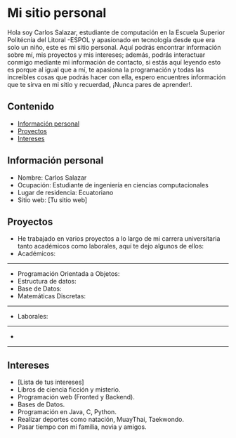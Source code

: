 # Mi sitio personal
Hola soy Carlos Salazar, estudiante de computación en la Escuela Superior Politécnia del Litoral -ESPOL y apasionado en tecnología desde que era solo un niño, este es mi sitio personal. Aquí podrás encontrar información sobre mí, mis proyectos y mis intereses; además, podrás interactuar conmigo mediante mi información de contacto, si estás aquí leyendo esto es porque al igual que a mí, te apasiona la programación y todas las increibles cosas que podrás hacer con ella, espero encuentres información que te sirva en mi sitio y recuerdad, ¡Nunca pares de aprender!. 
## Contenido
* [Información personal](#información-personal)
* [Proyectos](#proyectos)
* [Intereses](#intereses)
## Información personal
* Nombre: Carlos Salazar
* Ocupación: Estudiante de ingeniería en ciencias computacionales
* Lugar de residencia: Ecuatoriano
* Sitio web: [Tu sitio web]
## Proyectos
* He trabajado en varios proyectos a lo largo de mi carrera universitaria tanto académicos como laborales, aquí te dejo algunos de ellos:
* Académicos:
---
* Programación Orientada a Objetos:
* Estructura de datos:
* Base de Datos:
* Matemáticas Discretas:
---
* Laborales:
---
*
---
## Intereses
* [Lista de tus intereses]
* Libros de ciencia ficción y misterio.
* Programación web (Fronted y Backend).
* Bases de Datos.
* Programación en Java, C, Python.
* Realizar deportes como natación, MuayThai, Taekwondo.
* Pasar tiempo con mi familia, novia y amigos.
